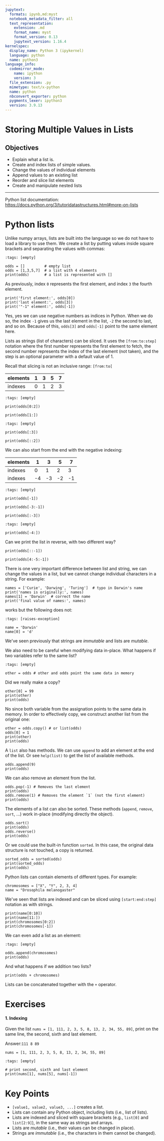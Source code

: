 ```yaml
---
jupytext:
  formats: ipynb,md:myst
  notebook_metadata_filter: all
  text_representation:
    extension: .md
    format_name: myst
    format_version: 0.13
    jupytext_version: 1.16.4
kernelspec:
  display_name: Python 3 (ipykernel)
  language: python
  name: python3
language_info:
  codemirror_mode:
    name: ipython
    version: 3
  file_extension: .py
  mimetype: text/x-python
  name: python
  nbconvert_exporter: python
  pygments_lexer: ipython3
  version: 3.9.13
---
```


# Storing Multiple Values in Lists
## Objectives
* Explain what a list is.
* Create and index lists of simple values.
* Change the values of individual elements
* Append values to an existing list
* Reorder and slice list elements
* Create and manipulate nested lists

***

Python list documentation: https://docs.python.org/3/tutoridatastructures.html#more-on-lists

# Python lists
Unlike numpy arrays, lists are built into the language so we do not have to load a library to use them. We create a list by putting values inside square brackets and separating the values with commas:

```{code-cell} ipython3
:tags: [empty]

odds = []         # empty list
odds = [1,3,5,7]  # a list with 4 elements
print(odds)       # a list is represented with []
```

As previously, index `0` represents the first element, and index `3` the fourth element.

```{code-cell} ipython3
print('first element:', odds[0])
print('last element:', odds[3])
print('"-1" element:', odds[-1])
```

Yes, yes we can use negative numbers as indices in Python. When we do so, the index `-1` gives us the last element in the list, `-2` the second to last, and so on. Because of this, `odds[3]` and `odds[-1]` point to the same element here.

Lists as strings (list of characters) can be sliced. It uses the `[from:to:step]` notation where the first number represents the first element to fetch, the second number represents the index of the last element (not taken), and the step is an optional parameter with a default value of 1.
 
Recall that slicing is not an inclusive range: `[from:to[`

|elements| 1  | 3  | 5  | 7  |
|--------|----|----|----|----|
|indexes | 0  | 1  | 2  | 3  |

```{code-cell} ipython3
:tags: [empty]

print(odds[0:2])
```

```{code-cell} ipython3
print(odds[1:])
```

```{code-cell} ipython3
:tags: [empty]

print(odds[:3])
```

```{code-cell} ipython3
print(odds[::2])
```

We can also start from the end with the negative indexing:

|elements| 1  | 3  | 5  | 7  |
|--------|----|----|----|----|
|indexes | 0  | 1  | 2  | 3  |
|indexes | -4 | -3 | -2 | -1 |

```{code-cell} ipython3
:tags: [empty]

print(odds[-1])
```

```{code-cell} ipython3
print(odds[-3:-1])
```

```{code-cell} ipython3
print(odds[:-3])
```

```{code-cell} ipython3
:tags: [empty]

print(odds[-4:])
```

Can we print the list in reverse, with two different way?

```{code-cell} ipython3
print(odds[::-1])
```

```{code-cell} ipython3
print(odds[4:-5:-1])
```

There is one very important difference between list and string, we can change the values in a list, but we cannot change individual characters in a string. For example:

```{code-cell} ipython3
names = ['Curie', 'Darwing', 'Turing']  # typo in Darwin's name
print('names is originally:', names)
names[1] = 'Darwin'  # correct the name
print('final value of names:', names)
```

works but the following does not:

```{code-cell} ipython3
:tags: [raises-exception]

name = 'Darwin'
name[0] = 'd'
```

We've seen previously that strings are *immutable* and lists are *mutable*.

We also need to be careful when modifying data in-place. What happens if two variables refer to the same list?

```{code-cell} ipython3
:tags: [empty]

other = odds # other and odds point the same data in memory
```

Did we really make a copy?

```{code-cell} ipython3
other[0] = 99
print(other)
print(odds)
```

No since both variable from the assignation points to the same data in memory.
In order to effectively copy, we construct another list from the original one:

```{code-cell} ipython3
other = odds.copy() # or list(odds)
odds[0] = 1
print(other)
print(odds)
```

A `list` also has methods. We can use `append` to add an element at the end of the list. Or see `help(list)` to get the list of available methods.

```{code-cell} ipython3
odds.append(9)
print(odds)
```

We can also remove an element from the list.

```{code-cell} ipython3
odds.pop(-1) # Removes the last element
print(odds)
odds.remove(1) # Removes the element `1` (not the first element)
print(odds)
```

The elements of a list can also be sorted. These methods (`append`, `remove`, `sort`, ...) work in-place (modifying directly the object).

```{code-cell} ipython3
odds.sort()
print(odds)
odds.reverse()
print(odds)
```

Or we could use the built-in function `sorted`. In this case, the original data structure is not touched, a copy is returned.

```{code-cell} ipython3
sorted_odds = sorted(odds)
print(sorted_odds)
print(odds)
```

Python lists can contain elements of different types. For example:

```{code-cell} ipython3
chromosomes = ["X", "Y", 2, 3, 4]
name = "Drosophila melanogaster"
```

We've seen that lists are indexed and can be sliced using `[start:end:step]` notation as with strings.

```{code-cell} ipython3
print(name[0:10])
print(name[11:])
print(chromosomes[0:2])
print(chromosomes[-1])
```

We can even add a list as an element:

```{code-cell} ipython3
:tags: [empty]

odds.append(chromosomes)
print(odds)
```

And what happens if we addition two lists?

```{code-cell} ipython3
print(odds + chromosomes)
```

Lists can be concatenated together with the `+` operator.

# Exercises

#### 1. Indexing
Given the list `nums = [1, 111, 2, 3, 5, 8, 13, 2, 34, 55, 89]`, print on the same line, the second, sixth and last element.

Answer:`111 8 89`

```{code-cell} ipython3
nums = [1, 111, 2, 3, 5, 8, 13, 2, 34, 55, 89]
```

```{code-cell} ipython3
:tags: [empty]

# print second, sixth and last element
print(nums[1], nums[5], nums[-1])
```

# Key Points
* `[value1, value2, value3, ...]` creates a list.
* Lists can contain any Python object, including lists (i.e., list of lists).
* Lists are indexed and sliced with square brackets (e.g., `list[0]` and `list[2:9]`), in the same way as strings and arrays.
* Lists are *mutable* (i.e., their values can be changed in place).
* Strings are *immutable* (i.e., the characters in them cannot be changed).
